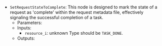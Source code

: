 - `SetRequestStateToComplete`: This node is designed to mark the state of a request as 'complete' within the request metadata file, effectively signaling the successful completion of a task.
    - Parameters:
    - Inputs:
        - `resource_i`: unknown Type should be `TASK_DONE`.
    - Outputs:
